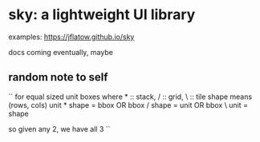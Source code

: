 # sky: a lightweight UI library

examples: https://jflatow.github.io/sky

docs coming eventually, maybe

## random note to self

``
for equal sized unit boxes
 where * :: stack, / :: grid, \ :: tile
 shape means (rows, cols)
  unit * shape = bbox
  OR
  bbox / shape = unit
  OR
  bbox \ unit = shape

so given any 2, we have all 3
``